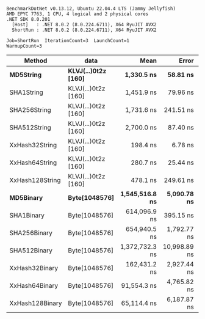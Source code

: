 ```

BenchmarkDotNet v0.13.12, Ubuntu 22.04.4 LTS (Jammy Jellyfish)
AMD EPYC 7763, 1 CPU, 4 logical and 2 physical cores
.NET SDK 8.0.201
  [Host]   : .NET 8.0.2 (8.0.224.6711), X64 RyuJIT AVX2
  ShortRun : .NET 8.0.2 (8.0.224.6711), X64 RyuJIT AVX2

Job=ShortRun  IterationCount=3  LaunchCount=1  
WarmupCount=3  

```
| Method          | data                | Mean           | Error        | StdDev    | Min            | Max            | Gen0   | Allocated |
|---------------- |-------------------- |---------------:|-------------:|----------:|---------------:|---------------:|-------:|----------:|
| **MD5String**       | **KLVJ(...)0t2z [160]** |     **1,330.5 ns** |     **58.81 ns** |   **3.22 ns** |     **1,328.3 ns** |     **1,334.2 ns** | **0.0134** |    **1128 B** |
| SHA1String      | KLVJ(...)0t2z [160] |     1,451.9 ns |     79.96 ns |   4.38 ns |     1,449.2 ns |     1,456.9 ns | 0.0153 |    1416 B |
| SHA256String    | KLVJ(...)0t2z [160] |     1,731.6 ns |    241.51 ns |  13.24 ns |     1,723.1 ns |     1,746.9 ns | 0.0210 |    1856 B |
| SHA512String    | KLVJ(...)0t2z [160] |     2,700.0 ns |     87.40 ns |   4.79 ns |     2,696.7 ns |     2,705.5 ns | 0.0381 |    3240 B |
| XxHash32String  | KLVJ(...)0t2z [160] |       198.4 ns |      6.78 ns |   0.37 ns |       198.0 ns |       198.8 ns | 0.0069 |     584 B |
| XxHash64String  | KLVJ(...)0t2z [160] |       280.7 ns |     25.44 ns |   1.39 ns |       279.2 ns |       281.8 ns | 0.0086 |     728 B |
| XxHash128String | KLVJ(...)0t2z [160] |       478.1 ns |    249.61 ns |  13.68 ns |       469.5 ns |       493.9 ns | 0.0134 |    1128 B |
| **MD5Binary**       | **Byte[1048576]**       | **1,545,516.8 ns** |  **5,090.78 ns** | **279.04 ns** | **1,545,237.8 ns** | **1,545,795.9 ns** |      **-** |      **41 B** |
| SHA1Binary      | Byte[1048576]       |   614,096.9 ns |    395.15 ns |  21.66 ns |   614,084.0 ns |   614,121.9 ns |      - |      49 B |
| SHA256Binary    | Byte[1048576]       |   654,940.5 ns |  1,792.77 ns |  98.27 ns |   654,858.6 ns |   655,049.5 ns |      - |      57 B |
| SHA512Binary    | Byte[1048576]       | 1,372,732.3 ns | 10,998.89 ns | 602.89 ns | 1,372,084.6 ns | 1,373,277.0 ns |      - |      89 B |
| XxHash32Binary  | Byte[1048576]       |   162,431.2 ns |  2,927.44 ns | 160.46 ns |   162,310.5 ns |   162,613.3 ns |      - |      32 B |
| XxHash64Binary  | Byte[1048576]       |    91,554.3 ns |  4,765.82 ns | 261.23 ns |    91,364.7 ns |    91,852.3 ns |      - |      32 B |
| XxHash128Binary | Byte[1048576]       |    65,114.4 ns |  6,187.87 ns | 339.18 ns |    64,905.4 ns |    65,505.8 ns |      - |      40 B |
